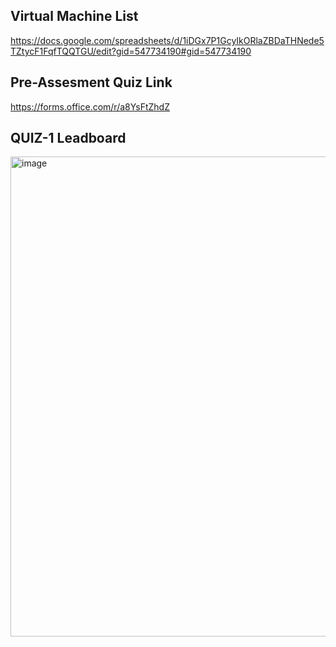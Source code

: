 ## Virtual Machine List

https://docs.google.com/spreadsheets/d/1iDGx7P1GcyIkORlaZBDaTHNede5TZtycF1FqfTQQTGU/edit?gid=547734190#gid=547734190

## Pre-Assesment Quiz Link

https://forms.office.com/r/a8YsFtZhdZ

## QUIZ-1 Leadboard

<img width="1366" height="768" alt="image" src="https://github.com/user-attachments/assets/273442ba-44ad-4b33-9211-eff78d4a8965" />

